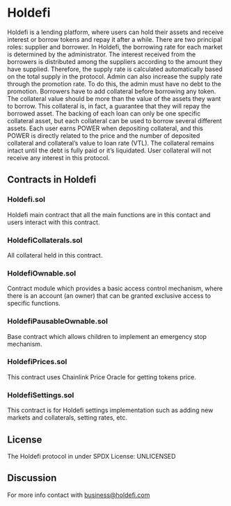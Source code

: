 # Holdefi #
Holdefi is a lending platform, where users can hold their assets and receive interest or borrow tokens and repay it after a while. There are two principal roles: supplier and borrower.
In Holdefi, the borrowing rate for each market is determined by the administrator. The interest received from the borrowers is distributed among the suppliers according to the amount they have supplied. Therefore, the supply rate is calculated automatically based on the total supply in the protocol. Admin can also increase the supply rate through the promotion rate. To do this, the admin must have no debt to the promotion.
Borrowers have to add collateral before borrowing any token. The collateral value should be more than the value of the assets they want to borrow. This collateral is, in fact, a guarantee that they will repay the borrowed asset. The backing of each loan can only be one specific collateral asset, but each collateral can be used to borrow several different assets.
Each user earns POWER when depositing collateral, and this POWER is directly related to the price and the number of deposited collateral and collateral’s value to loan rate (VTL). The collateral remains intact until the debt is fully paid or it’s liquidated. User collateral will not receive any interest in this protocol.
## Contracts in Holdefi ##
### Holdefi.sol ###
Holdefi main contract that all the main functions are in this contact and users interact with this contract.
### HoldefiCollaterals.sol ###
All collateral held in this contract.
### HoldefiOwnable.sol ###
Contract module which provides a basic access control mechanism, where there is an account (an owner) that can be granted exclusive access to specific functions.
### HoldefiPausableOwnable.sol ###
Base contract which allows children to implement an emergency stop mechanism.
### HoldefiPrices.sol ###
This contract uses Chainlink Price Oracle for getting tokens price.
### HoldefiSettings.sol ###
This contract is for Holdefi settings implementation such as adding new markets and collaterals, setting rates, etc.
## License ##
The Holdefi protocol in under SPDX License: UNLICENSED
## Discussion  ##
For more info contact with business@holdefi.com

